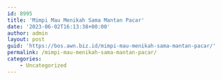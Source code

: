 ```yaml
---
id: 8995
title: 'Mimpi Mau Menikah Sama Mantan Pacar'
date: '2023-06-02T16:13:38+00:00'
author: admin
layout: post
guid: 'https://bos.awn.biz.id/mimpi-mau-menikah-sama-mantan-pacar/'
permalink: /mimpi-mau-menikah-sama-mantan-pacar/
categories:
    - Uncategorized
---
```



